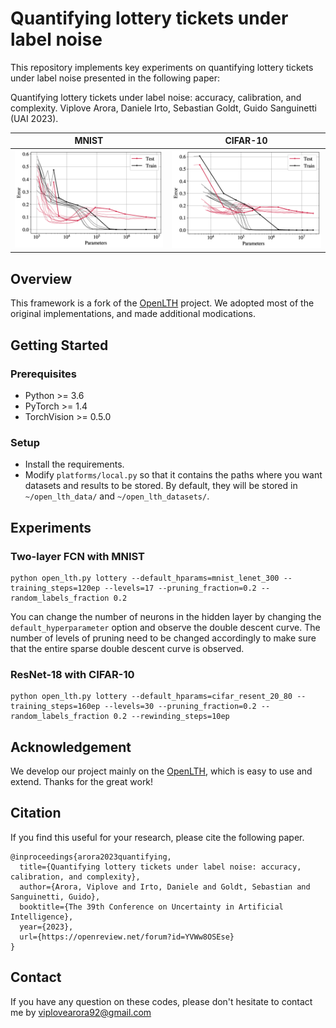 # Quantifying lottery tickets under label noise

This repository implements key experiments on quantifying lottery tickets under label noise presented in the following paper:

Quantifying lottery tickets under label noise: accuracy, calibration, and complexity. Viplove Arora, Daniele Irto, Sebastian Goldt, Guido Sanguinetti (UAI 2023).

MNIST                      |  CIFAR-10
:-------------------------:|:-------------------------:
![](./sdd_mnist_n20_h2.png)| ![](./sdd_cifar10_n20.png)

## Overview
This framework is a fork of the [OpenLTH](https://github.com/facebookresearch/open_lth) project. We adopted most of the original implementations, and made additional modications.

## Getting Started
### Prerequisites
- Python >= 3.6
- PyTorch >= 1.4
- TorchVision >= 0.5.0

### Setup
- Install the requirements.
-  Modify `platforms/local.py` so that it contains the paths where you want datasets and results to be stored. By default, they will be stored in `~/open_lth_data/` and `~/open_lth_datasets/`.

## Experiments
### Two-layer FCN with MNIST
```
python open_lth.py lottery --default_hparams=mnist_lenet_300 --training_steps=120ep --levels=17 --pruning_fraction=0.2 --random_labels_fraction 0.2
```
You can change the number of neurons in the hidden layer by changing the `default_hyperparameter` option and observe the double descent curve. The number of levels of pruning need to be changed accordingly to make sure that the entire sparse double descent curve is observed.

### ResNet-18 with CIFAR-10
```
python open_lth.py lottery --default_hparams=cifar_resent_20_80 --training_steps=160ep --levels=30 --pruning_fraction=0.2 --random_labels_fraction 0.2 --rewinding_steps=10ep
```

## Acknowledgement
We develop our project mainly on the [OpenLTH](https://github.com/facebookresearch/open_lth), which is easy to use and extend. Thanks for the great work!
## Citation
If you find this useful for your research, please cite the following paper.
```
@inproceedings{arora2023quantifying,
  title={Quantifying lottery tickets under label noise: accuracy, calibration, and complexity},
  author={Arora, Viplove and Irto, Daniele and Goldt, Sebastian and Sanguinetti, Guido},
  booktitle={The 39th Conference on Uncertainty in Artificial Intelligence},
  year={2023},
  url={https://openreview.net/forum?id=YVWw8OSEse}
}
```

## Contact
If you have any question on these codes, please don't hesitate to contact me by viplovearora92@gmail.com
